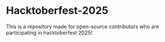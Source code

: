 # Hacktoberfest-2025
This is a repository made for open-source contributors who are participating in hacktoberfest 2025!
